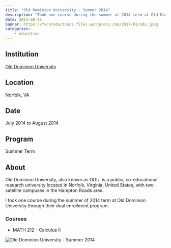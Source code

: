 ```yaml
---
title: "Old Dominion University - Summer 2014"
description: "Took one course during the summer of 2014 term at Old Dominion University tthrough their dual enrollment program."
date: 2014-08-15
banner: https://fvcproductions.files.wordpress.com/2017/01/odu.jpeg
categories:
    - education
---
```


## Institution

<a title="Old Dominion University" href="https://odu.edu" target="_blank" rel="noopener">Old Dominion University</a>

## Location

Norfolk, VA

## Date

July 2014 to August 2014

## Program

Summer Term

## About

Old Dominion University, also known as ODU, is a public, co-educational research university located in Norfolk, Virginia, United States, with two satellite campuses in the Hampton Roads area.

I took one course during the summer of 2014 term at Old Dominion University through their dual enrollment program.

### Courses

* MATH 212 - Calculus II

![Old Dominion University - Summer 2014](https://fvcproductions.files.wordpress.com/2017/01/odu.jpeg)
